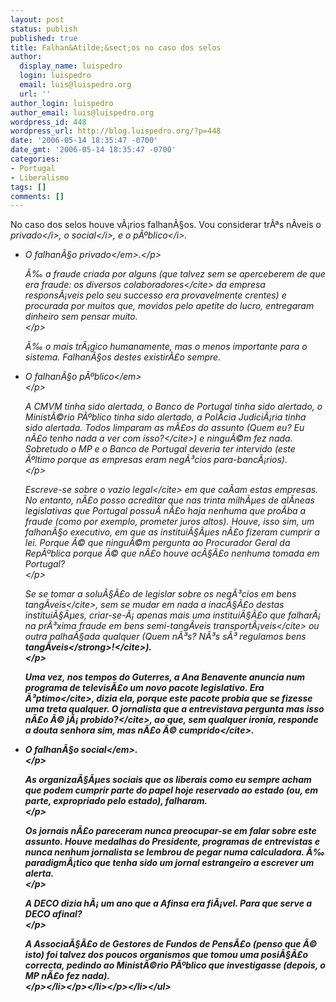 ```yaml
---
layout: post
status: publish
published: true
title: Falhan&Atilde;&sect;os no caso dos selos
author:
  display_name: luispedro
  login: luispedro
  email: luis@luispedro.org
  url: ''
author_login: luispedro
author_email: luis@luispedro.org
wordpress_id: 448
wordpress_url: http://blog.luispedro.org/?p=448
date: '2006-05-14 18:35:47 -0700'
date_gmt: '2006-05-14 18:35:47 -0700'
categories:
- Portugal
- Liberalismo
tags: []
comments: []
---
```

<p>No caso dos selos houve v&Atilde;&iexcl;rios falhan&Atilde;&sect;os. Vou considerar tr&Atilde;&ordf;s n&Atilde;&shy;veis o <i>privado<&#47;i>, o <i>social<&#47;i>, e o <i>p&Atilde;&ordm;blico<&#47;i>.</p>
<ul>
<li>
<p><em>O falhan&Atilde;&sect;o privado<&#47;em>.<&#47;p>
<p>&Atilde;&permil; a fraude criada por alguns (que talvez sem se aperceberem de que era fraude: os diversos <cite>colaboradores<&#47;cite> da empresa respons&Atilde;&iexcl;veis pelo seu successo era provavelmente crentes) e procurada por muitos que, movidos pelo apetite do lucro, entregaram dinheiro sem pensar muito.<br />
<&#47;p>
<p>&Atilde;&permil; o mais tr&Atilde;&iexcl;gico humanamente, mas o menos importante para o sistema. Falhan&Atilde;&sect;os destes existir&Atilde;&pound;o sempre.</p>
<li>
<p><em>O falhan&Atilde;&sect;o p&Atilde;&ordm;blico<&#47;em><br />
<&#47;p>
<p>A CMVM tinha sido alertada, o Banco de Portugal tinha sido alertado, o Minist&Atilde;&copy;rio P&Atilde;&ordm;blico tinha sido alertado, a Pol&Atilde;&shy;cia Judici&Atilde;&iexcl;ria tinha sido alertada. Todos limparam as m&Atilde;&pound;os do assunto (<cite>Quem eu? Eu n&Atilde;&pound;o tenho nada a ver com isso?<&#47;cite>) e ningu&Atilde;&copy;m fez nada. Sobretudo o MP e o Banco de Portugal deveria ter intervido (este &Atilde;&ordm;ltimo porque as empresas eram neg&Atilde;&sup3;cios para-banc&Atilde;&iexcl;rios).<br />
<&#47;p>
<p>Escreve-se sobre o <cite>vazio legal<&#47;cite> em que ca&Atilde;&shy;am estas empresas. No entanto, n&Atilde;&pound;o posso acreditar que nas trinta milh&Atilde;&micro;es de al&Atilde;&shy;neas legislativas que Portugal possu&Atilde;&shy; n&Atilde;&pound;o haja nenhuma que pro&Atilde;&shy;ba a fraude (como por exemplo, prometer juros altos). Houve, isso sim, um falhan&Atilde;&sect;o executivo, em que as institui&Atilde;&sect;&Atilde;&micro;es n&Atilde;&pound;o fizeram cumprir a lei. Porque &Atilde;&copy; que ningu&Atilde;&copy;m pergunta ao Procurador Geral da Rep&Atilde;&ordm;blica porque &Atilde;&copy; que n&Atilde;&pound;o houve ac&Atilde;&sect;&Atilde;&pound;o nenhuma tomada em Portugal?<br />
<&#47;p>
<p>Se se tomar a solu&Atilde;&sect;&Atilde;&pound;o de legislar sobre os neg&Atilde;&sup3;cios em <cite>bens tang&Atilde;&shy;veis<&#47;cite>, sem se mudar em nada a inac&Atilde;&sect;&Atilde;&pound;o destas institui&Atilde;&sect;&Atilde;&micro;es, criar-se-&Atilde;&iexcl; apenas mais uma institui&Atilde;&sect;&Atilde;&pound;o que falhar&Atilde;&iexcl; na pr&Atilde;&sup3;xima fraude em <cite>bens semi-tang&Atilde;&shy;veis transport&Atilde;&iexcl;veis<&#47;cite> ou outra palha&Atilde;&sect;ada qualquer (<cite>Quem n&Atilde;&sup3;s? N&Atilde;&sup3;s s&Atilde;&sup3; regulamos bens <strong>tang&Atilde;&shy;veis<&#47;strong>!<&#47;cite>).<br />
<&#47;p>
<p>Uma vez, nos tempos do Guterres, a Ana Benavente anuncia num programa de televis&Atilde;&pound;o um novo pacote legislativo. <cite>Era &Atilde;&sup3;ptimo<&#47;cite>, dizia ela, porque este pacote probia que se fizesse uma treta qualquer. O jornalista que a entrevistava pergunta <cite>mas isso n&Atilde;&pound;o &Atilde;&copy; j&Atilde;&iexcl; probido?<&#47;cite>, ao que, sem qualquer ironia, responde a douta senhora <cite>sim, mas n&Atilde;&pound;o &Atilde;&copy; cumprido<&#47;cite>.</p>
<li>
<p><em>O falhan&Atilde;&sect;o social<&#47;em>.<br />
<&#47;p></p>
<p>As organiza&Atilde;&sect;&Atilde;&micro;es sociais que os liberais como eu sempre acham que podem cumprir parte do papel hoje reservado ao estado (ou, em parte, expropriado pelo estado), falharam.<br />
<&#47;p>
<p>Os jornais n&Atilde;&pound;o pareceram nunca preocupar-se em falar sobre este assunto. Houve medalhas do Presidente, programas de entrevistas e nunca nenhum jornalista se lembrou de pegar numa calculadora. &Atilde;&permil; paradigm&Atilde;&iexcl;tico que tenha sido um jornal estrangeiro a escrever um alerta.<br />
<&#47;p>
<p>A DECO dizia h&Atilde;&iexcl; um ano que a Afinsa era fi&Atilde;&iexcl;vel. Para que serve a DECO afinal?<br />
<&#47;p>
<p>A Associa&Atilde;&sect;&Atilde;&pound;o de Gestores de Fundos de Pens&Atilde;&pound;o (penso que &Atilde;&copy; isto) foi talvez dos poucos organismos que tomou uma posi&Atilde;&sect;&Atilde;&pound;o correcta, pedindo ao Minist&Atilde;&copy;rio P&Atilde;&ordm;blico que investigasse (depois, o MP n&Atilde;&pound;o fez nada).<br />
<&#47;p><&#47;li><&#47;p><&#47;li><&#47;p><&#47;li><&#47;ul></p>

